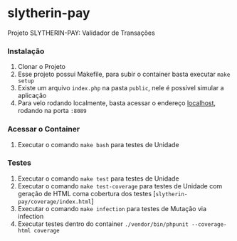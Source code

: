 # slytherin-pay
Projeto SLYTHERIN-PAY: Validador de Transações

### Instalação

1. Clonar o Projeto
1. Esse projeto possui Makefile, para subir o container basta executar `make setup`
1. Existe um arquivo `index.php` na pasta `public`, nele é possível simular a aplicação
1. Para velo rodando localmente, basta acessar o endereço [localhost](http://localhost:8089/), rodando na porta `:8089`

### Acessar o Container

1. Executar o comando `make bash` para testes de Unidade

### Testes

1. Executar o comando `make test` para testes de Unidade
1. Executar o comando `make test-coverage` para testes de Unidade com geração de HTML coma cobertura dos testes [`slytherin-pay/coverage/index.html`]
1. Executar o comando `make infection` para testes de Mutação via infection
1. Executar testes dentro do container `./vendor/bin/phpunit --coverage-html coverage`
